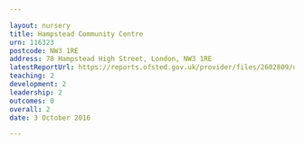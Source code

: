 ```yaml
---

layout: nursery
title: Hampstead Community Centre
urn: 116323
postcode: NW3 1RE
address: 78 Hampstead High Street, London, NW3 1RE
latestReportUrl: https://reports.ofsted.gov.uk/provider/files/2602809/urn/116323.pdf
teaching: 2
development: 2
leadership: 2
outcomes: 0
overall: 2
date: 3 October 2016

---
```


